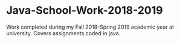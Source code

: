 # Java-School-Work-2018-2019
Work completed during my Fall 2018-Spring 2019 academic year at university. Covers assignments coded in java.
